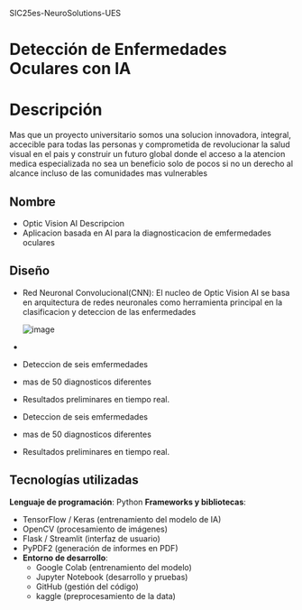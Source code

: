 SIC25es-NeuroSolutions-UES

#  Detección de Enfermedades Oculares con IA

# Descripción
Mas que un proyecto universitario somos una solucion innovadora, integral, accecible para todas las personas y comprometida de revolucionar la salud visual en el pais y construir un futuro global donde el acceso a la atencion medica especializada no sea un beneficio solo de pocos si no un derecho al alcance incluso de las comunidades mas vulnerables 



  ## Nombre
   - Optic Vision AI
  Descripcion
   - Aplicacion basada en AI para la diagnosticacion de emfermedades oculares
     
  ## Diseño 
  - Red Neuronal Convolucional(CNN): El nucleo de Optic Vision AI se basa en arquitectura de redes neuronales como herramienta 
    principal en la clasificacion y deteccion de las enfermedades
    
    ![image](https://github.com/user-attachments/assets/a520aeea-c7ca-48a7-854e-c3fa263ba367)

  - 
  - Deteccion de seis emfermedades
  - mas de 50 diagnosticos diferentes
  - Resultados preliminares en tiempo real.

    
  - Deteccion de seis emfermedades
  - mas de 50 diagnosticos diferentes
  - Resultados preliminares en tiempo real.

  ## Tecnologías utilizadas
  **Lenguaje de programación**: Python
  **Frameworks y bibliotecas**:
  - TensorFlow / Keras (entrenamiento del modelo de IA)
  - OpenCV (procesamiento de imágenes)
  - Flask / Streamlit (interfaz de usuario)
  - PyPDF2 (generación de informes en PDF)
- **Entorno de desarrollo**:
  - Google Colab (entrenamiento del modelo)
  - Jupyter Notebook (desarrollo y pruebas)
  - GitHub (gestión del código)
  - kaggle (preprocesamiento de la data)


